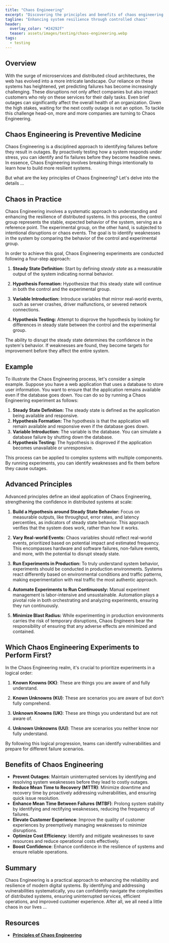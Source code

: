 ```yaml
---
title: "Chaos Engineering"
excerpt: "Discovering the principles and benefits of chaos engineering."
tagline: "Enhancing system resilience through controlled chaos"
header:
  overlay_color: "#24292f"
  teaser: assets/images/testing/chaos-engineering.webp
tags:
  - testing
---
```


## Overview

With the surge of microservices and distributed cloud architectures, the web has evolved into a more intricate landscape. Our reliance on these systems has heightened, yet predicting failures has become increasingly challenging. These disruptions not only affect companies but also impact customers who rely on these services for their daily tasks. Even brief outages can significantly affect the overall health of an organization. Given the high stakes, waiting for the next costly outage is not an option. To tackle this challenge head-on, more and more companies are turning to Chaos Engineering.

## Chaos Engineering is Preventive Medicine

Chaos Engineering is a disciplined approach to identifying failures before they result in outages. By proactively testing how a system responds under stress, you can identify and fix failures before they become headline news. In essence, Chaos Engineering involves breaking things intentionally to learn how to build more resilient systems.

But what are the key principles of Chaos Engineering? Let's delve into the details ...

## Chaos in Practice

Chaos Engineering involves a systematic approach to understanding and enhancing the resilience of distributed systems. In this process, the control group represents the stable, expected behavior of the system, serving as a reference point. The experimental group, on the other hand, is subjected to intentional disruptions or chaos events. The goal is to identify weaknesses in the system by comparing the behavior of the control and experimental group.

In order to achieve this goal, Chaos Engineering experiments are conducted following a four-step approach:

1. **Steady State Definition:** Start by defining *steady state* as a measurable output of the system indicating normal behavior.

2. **Hypothesis Formation:** Hypothesize that this steady state will continue in both the control and the experimental group.

3. **Variable Introduction:** Introduce variables that mirror real-world events, such as server crashes, driver malfunctions, or severed network connections.

4. **Hypothesis Testing:** Attempt to disprove the hypothesis by looking for differences in steady state between the control and the experimental group.

The ability to disrupt the steady state determines the confidence in the system's behavior. If weaknesses are found, they become targets for improvement before they affect the entire system.

## Example

To illustrate the Chaos Engineering process, let's consider a simple example. Suppose you have a web application that uses a database to store user information. You want to ensure that the application remains available even if the database goes down. You can do so by running a Chaos Engineering experiment as follows:

1. **Steady State Definition:** The steady state is defined as the application being available and responsive.
2. **Hypothesis Formation:** The hypothesis is that the application will remain available and responsive even if the database goes down.
3. **Variable Introduction:** The variable is the database. You can simulate a database failure by shutting down the database.
4. **Hypothesis Testing:** The hypothesis is disproved if the application becomes unavailable or unresponsive.

This process can be applied to complex systems with multiple components. By running experiments, you can identify weaknesses and fix them before they cause outages.

## Advanced Principles

Advanced principles define an ideal application of Chaos Engineering, strengthening the confidence in distributed systems at scale:

1. **Build a Hypothesis around Steady State Behavior:** Focus on measurable outputs, like throughput, error rates, and latency percentiles, as indicators of steady state behavior. This approach verifies that the system does work, rather than how it works.

2. **Vary Real-world Events:** Chaos variables should reflect real-world events, prioritized based on potential impact and estimated frequency. This encompasses hardware and software failures, non-failure events, and more, with the potential to disrupt steady state.

3. **Run Experiments in Production:** To truly understand system behavior, experiments should be conducted in production environments. Systems react differently based on environmental conditions and traffic patterns, making experimentation with real traffic the most authentic approach.

4. **Automate Experiments to Run Continuously:** Manual experiment management is labor-intensive and unsustainable. Automation plays a pivotal role in both orchestrating and analyzing experiments, ensuring they run continuously.

5. **Minimize Blast Radius:** While experimenting in production environments carries the risk of temporary disruptions, Chaos Engineers bear the responsibility of ensuring that any adverse effects are minimized and contained.

## Which Chaos Engineering Experiments to Perform First?

In the Chaos Engineering realm, it's crucial to prioritize experiments in a logical order:

1. **Known Knowns (KK)**: These are things you are aware of and fully understand.

2. **Known Unknowns (KU)**: These are scenarios you are aware of but don't fully comprehend.

3. **Unknown Knowns (UK)**: These are things you understand but are not aware of.

4. **Unknown Unknowns (UU)**: These are scenarios you neither know nor fully understand.

By following this logical progression, teams can identify vulnerabilities and prepare for different failure scenarios.

## Benefits of Chaos Engineering

- **Prevent Outages**: Maintain uninterrupted services by identifying and resolving system weaknesses before they lead to costly outages.
- **Reduce Mean Time to Recovery (MTTR)**: Minimize downtime and recovery time by proactively addressing vulnerabilities, and ensuring quick issue resolution.
- **Enhance Mean Time Between Failures (MTBF)**: Prolong system stability by identifying and rectifying weaknesses, reducing the frequency of failures.
- **Elevate Customer Experience**: Improve the quality of customer experiences by preemptively managing weaknesses to minimize disruptions.
- **Optimize Cost Efficiency**: Identify and mitigate weaknesses to save resources and reduce operational costs effectively.
- **Boost Confidence**: Enhance confidence in the resilience of systems and ensure reliable operations.

## Summary

Chaos Engineering is a practical approach to enhancing the reliability and resilience of modern digital systems. By identifying and addressing vulnerabilities systematically, you can confidently navigate the complexities of distributed systems, ensuring uninterrupted services, efficient operations, and improved customer experience. After all, we all need a little chaos in our lives ...

## Resources

- [**Principles of Chaos Engineering**](https://principlesofchaos.org/)
